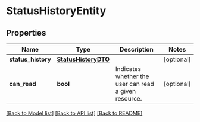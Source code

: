 # StatusHistoryEntity

## Properties
Name | Type | Description | Notes
------------ | ------------- | ------------- | -------------
**status_history** | [**StatusHistoryDTO**](StatusHistoryDTO.md) |  | [optional] 
**can_read** | **bool** | Indicates whether the user can read a given resource. | [optional] 

[[Back to Model list]](../README.md#documentation-for-models) [[Back to API list]](../README.md#documentation-for-api-endpoints) [[Back to README]](../README.md)


